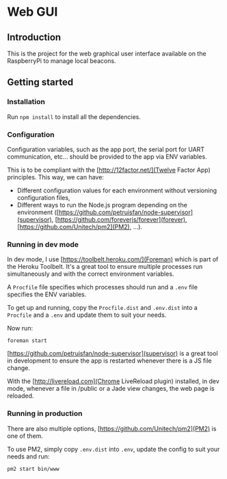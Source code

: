 # Web GUI

## Introduction

This is the project for the web graphical user interface available on the RaspberryPi to manage local beacons.

## Getting started

### Installation

Run ```npm install``` to install all the dependencies.

### Configuration

Configuration variables, such as the app port, the serial port for UART communication, etc... should be provided to the app via ENV variables.

This is to be compliant with the [http://12factor.net/](Twelve Factor App) principles. This way, we can have:

* Different configuration values for each environment without versioning configuration files,
* Different ways to run the Node.js program depending on the environment ([https://github.com/petruisfan/node-supervisor](supervisor), [https://github.com/foreverjs/forever](forever), [https://github.com/Unitech/pm2](PM2), ...).

### Running in dev mode

In dev mode, I use [https://toolbelt.heroku.com/](Foreman) which is part of the Heroku Toolbelt.
It's a great tool to ensure multiple processes run simultaneously and with the correct environment variables.

A ```Procfile``` file specifies which processes should run and a ```.env``` file specifies the ENV variables.

To get up and running, copy the ```Procfile.dist``` and ```.env.dist``` into a ```Procfile``` and a ```.env``` and update them to suit your needs.

Now run:

    foreman start

[https://github.com/petruisfan/node-supervisor](supervisor) is a great tool in development to ensure the app is restarted whenever there is a JS file change.

With the [http://livereload.com](Chrome LiveReload plugin) installed, in dev mode, whenever a file in /public or a Jade view changes, the web page is reloaded.

### Running in production

There are also multiple options, [https://github.com/Unitech/pm2](PM2) is one of them.

To use PM2, simply copy ```.env.dist``` into ```.env```, update the config to suit your needs and run:

    pm2 start bin/www

##